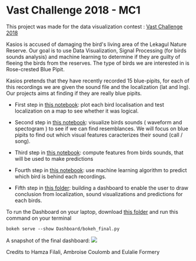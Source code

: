 # Vast Challenge 2018 - MC1

This project was made for the data visualization contest : [Vast Challenge 2018](http://www.vacommunity.org/VAST+Challenge+2018)

Kasios is accused of damaging the bird's living area of the Lekagul Nature Reserve. Our goal is to use Data Visualization, Signal Processing (for birds sounds analysis) and machine learning to determine if they are guilty of fleeing the birds from the reserves. The type of birds we are interested in is Rose-crested Blue Pipit.

Kasios pretends that they have recently recorded 15 blue-pipits, for each of this recordings we are given the sound file and the localization (lat and lng). Our projects aims at finding if they are really blue pipits.

- First step in [this notebook](https://github.com/EulalieFy/Mini-Vast-Challenge-2018/blob/master/Birds%20Location.ipynb): plot each bird localisation and test localization on a map to see whether it was logical.

- Second step in [this notebook](https://github.com/EulalieFy/Mini-Vast-Challenge-2018/blob/master/Sound%20Visualizations.ipynb): visualize birds sounds ( waveform and spectogram ) to see if we can find resemblances. We will focus on blue pipits to find out which visual features caracterizes their sound (call / song).

- Third step in [this notebook](https://github.com/EulalieFy/Mini-Vast-Challenge-2018/blob/master/Features%20extraction.ipynb):  compute features from birds sounds, that will be used to make predictions

- Fourth step in [this notebook](https://github.com/EulalieFy/Mini-Vast-Challenge-2018/blob/master/Classification%20and%20Conclusion.ipynb): use machine learning algorithm to predict which bird is behind each recordings.

- Fifth step in [this folder](https://github.com/EulalieFy/Mini-Vast-Challenge-2018/tree/master/Dashboard): building a dashboard to enable the user to draw conclusion from localization, sound visualizations and predictions for each birds.

To run the Dashboard on your laptop, download [this folder](https://github.com/EulalieFy/Mini-Vast-Challenge-2018/tree/master/Dashboard) and run this command on your terminal
```
bokeh serve --show Dashboard/bokeh_final.py
```

A snapshot of the final dashboard:
![](https://github.com/EulalieFy/Mini-Vast-Challenge-2018/blob/master/Snapshot_dashboard.png)

Credits to Hamza Filali, Ambroise Coulomb and Eulalie Formery
